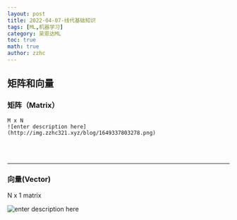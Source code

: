 ```yaml
---
layout: post
title: 2022-04-07-线代基础知识
tags: [ML,机器学习]
category: 吴恩达ML
toc: true
math: true
author: zzhc
---
```



## 矩阵和向量

### 矩阵（Matrix）
    M x N
    ![enter description here](http://img.zzhc321.xyz/blog/1649337803278.png)

<br>
<br>

***

### 向量(Vector)
N x 1 matrix

![enter description here](http://img.zzhc321.xyz/blog/1649337871777.png)